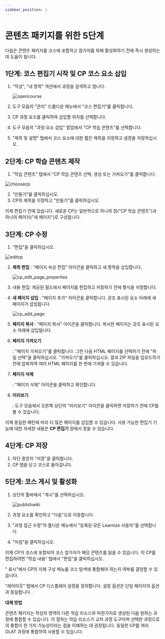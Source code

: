 ```yaml
---
sidebar_position: 1
---
```


# 콘텐츠 패키지를 위한 5단계

다음은 콘텐츠 패키지를 코스에 포함하고 참가자를 위해 활성화하기 전에 즉시 생성하는 데 도움이 됩니다.

## 1단계: 코스 편집기 시작 및 CP 코스 요소 삽입

1. "작성", "내 항목" 섹션에서 과정을 검색하고 엽니다.
    
    ![opencourse](/img/resource_cp/opencourse.png)

2. 도구 모음의 "관리" 드롭다운 메뉴에서 "코스 편집기"를 클릭합니다.
3. CP 과정 요소를 클릭하여 삽입할 위치를 선택합니다.
4. 도구 모음의 "과정 요소 삽입" 팝업에서 "CP 학습 콘텐츠"를 선택합니다.
5. "제목 및 설명" 탭에서 코스 요소에 대한 짧은 제목을 지정하고 설정을 저장하십시오.

## 2단계: CP 학습 콘텐츠 제작

1. "학습 콘텐츠" 탭에서 "CP 학습 콘텐츠 선택, 생성 또는 가져오기"를 클릭합니다.
    
 ![choosecp](/img/resource_cp/choosecp.png)


2. "만들기"를 클릭하십시오.
3. CP의 제목을 지정하고 "만들기"를 클릭하십시오.

이제 편집기 안에 있습니다. 새로운 CP는 일반적으로 하나의 장("CP 학습 콘텐츠")과 하나의 페이지("새 페이지")로 구성됩니다.

## 3단계: CP 수정

1. "편집"을 클릭하십시오.
    
 ![editcp](/img/resource_cp/editcp.png)
    
2. **제목 편집** : "페이지 속성 편집" 아이콘을 클릭하고 새 항목을 삽입합니다.
    
     ![cp_edit_page_properties](/img/resource_cp/cp_edit_page_properties.png)
    
3. 내용 편집: 제공된 필드에서 페이지를 편집하고 저장하기 전에 형식을 지정합니다.
4. **새 페이지 삽입** : "페이지 추가" 아이콘을 클릭합니다. 강조 표시된 요소 아래에 새 페이지가 삽입됩니다.
    
    ![cp_add_page](/img/resource_cp/cp_add_page.png)
    
5. **페이지 복사** : "페이지 복사" 아이콘을 클릭합니다. 복사한 페이지는 강조 표시된 요소 아래에 삽입됩니다.
6. **페이지 가져오기**
    
    : "페이지 가져오기"를 클릭합니다. 그런 다음 HTML 페이지를 선택하기 전에 "파일 선택"을 클릭하십시오. "가져오기"를 클릭하십시오. 결과 ZIP 파일을 업로드하기 전에 압축하여 여러 HTML 페이지를 한 번에 가져올 수 있습니다.
    
7. **페이지 삭제**
    
    : "페이지 삭제" 아이콘을 클릭하고 확인합니다.
    
8. **미리보기**
    
    : 도구 모음에서 오른쪽 상단의 "미리보기" 아이콘을 클릭하면 저장하기 전에 CP를 볼 수 있습니다.
    

이제 동일한 패턴에 따라 더 많은 페이지를 삽입할 수 있습니다. 사용 가능한 편집기 기능에 대한 자세한 내용은 **CP 편집기** 장에서 찾을 수 있습니다.

## 4단계: CP 저장

1. 하단 중앙의 "저장"을 클릭합니다.
2. CP 탭을 닫고 코스로 돌아갑니다.

## 5단계: 코스 게시 및 활성화

1. 상단의 툴바에서 "게시"를 선택하십시오.
    
    ![publishwiki](/img/resource_wiki/publishwiki.png)

2. 과정 요소를 확인하고 "다음"으로 이동합니다.
3. "과정 접근 수정"의 풀다운 메뉴에서 "등록된 모든 Learnize 사용자"를 선택합니다.
4. "마침"을 클릭하십시오.

이제 CP가 코스에 포함되어 코스 참가자가 해당 콘텐츠를 읽을 수 있습니다. 이 CP를 편집하려면 "학습 내용" 탭에서 "편집"을 클릭하십시오.

" 표시"에서 CP의 자체 구성 메뉴를 코스 탐색에 통합해야 하는지 여부를 결정할 수 있습니다.

"레이아웃" 탭에서 CP 디스플레이 설정을 정의합니다. 설정 옵션은 단일 페이지의 옵션과 동일합니다 .

**대체 방법**

콘텐츠 패키지는 작성자 영역의 다른 학습 리소스와 마찬가지로 생성된 다음 원하는 과정에 통합할 수 있습니다. 이 절차는 학습 리소스가 교차 과정 도구이며 선택한 과정으로의 통합이 한 가지 가능성이라는 점을 이해하는 데 권장됩니다. 동일한 CP를 여러 OLAT 과정에 통합하여 사용할 수 있습니다.